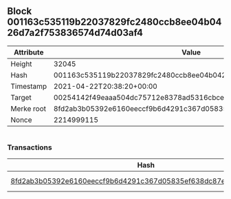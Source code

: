 ## Block 001163c535119b22037829fc2480ccb8ee04b0426d7a2f753836574d74d03af4

Attribute | Value
--- | ---
Height | 32045
Hash | 001163c535119b22037829fc2480ccb8ee04b0426d7a2f753836574d74d03af4
Timestamp | 2021-04-22T20:38:20+00:00
Target | 00254142f49eaaa504dc75712e8378ad5316cbcead634704b3734b6271167cc4
Merke root | 8fd2ab3b05392e6160eeccf9b6d4291c367d05835ef638dc87e689307676d39f
Nonce | 2214999115

```

```

### Transactions

Hash | Amount
--- | ---
[8fd2ab3b05392e6160eeccf9b6d4291c367d05835ef638dc87e689307676d39f](8fd2ab3b05392e6160eeccf9b6d4291c367d05835ef638dc87e689307676d39f.md) | 10.00000000 SKEPTI 

